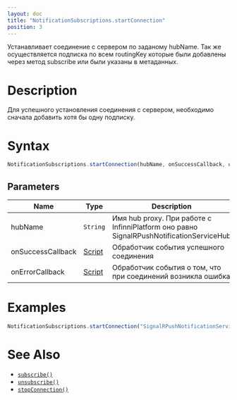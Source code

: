 ```yaml
---
layout: doc
title: "NotificationSubscriptions.startConnection"
position: 3
---
```


Устанавливает соединение с сервером по заданому hubName. Так же осуществляется подписка по всем routingKey которые были добавлены через метод subscribe или были указаны в метаданных.

# Description

Для успешного установления соединения с сервером, необходимо сначала добавить хотя бы одну подписку.

# Syntax

```js
NotificationSubscriptions.startConnection(hubName, onSuccessCallback, onErrorCallback)
```

## Parameters

|Name|Type|Description|
|----|----|-----------|
|hubName|`String`|Имя hub proxy. При работе с InfinniPlatform оно равно SignalRPushNotificationServiceHub|
|onSuccessCallback|[Script](../../Script)|Обработчик события успешного соединения|
|onErrorCallback|[Script](../../Script)|Обработчик события о том, что при соединений возникла ошибка|

# Examples

```js
NotificationSubscriptions.startConnection("SignalRPushNotificationServiceHub");
```

# See Also

* [`subscribe()`](../NotificationSubscriptions.subscribe/)
* [`unsubscribe()`](../NotificationSubscriptions.unsubscribe/)
* [`stopConnection()`](../NotificationSubscriptions.stopConnection/)
